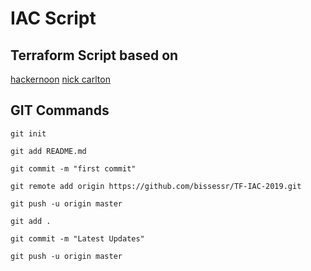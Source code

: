 # IAC Script
## Terraform Script based on 
[hackernoon](https://hackernoon.com/manage-aws-vpc-as-infrastructure-as-code-with-terraform-55f2bdb3de2a)
[nick carlton](https://nickcharlton.net/posts/terraform-aws-vpc.html)


## GIT Commands
`git init`

`git add README.md`

`git commit -m "first commit"`

`git remote add origin https://github.com/bissessr/TF-IAC-2019.git`

`git push -u origin master`


`git add . `

`git commit -m "Latest Updates"`

`git push -u origin master`


